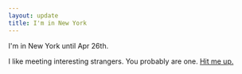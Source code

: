 ```yaml
---
layout: update
title: I'm in New York
---
```


I'm in New York until Apr 26th.

I like meeting interesting strangers. You probably are one. [Hit me up.](mailto:jamie@scattered-thoughts.net)
